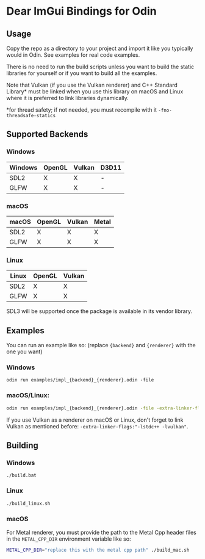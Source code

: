 # Dear ImGui Bindings for Odin

## Usage

Copy the repo as a directory to your project and import it like you typically would in Odin. See examples for real code examples. 

There is no need to run the build scripts unless you want to build the static libraries for yourself or if you want to build all the examples.

Note that Vulkan (if you use the Vulkan renderer) and C++ Standard Library\* must be linked when you use this library on macOS and Linux where it is preferred to link libraries dynamically.

\*for thread safety; if not needed, you must recompile with it `-fno-threadsafe-statics`

## Supported Backends

### Windows

| Windows | OpenGL | Vulkan | D3D11 |
|---------|--------|--------|-------|
| SDL2    | X      | X      | -     |
| GLFW    | X      | X      | -     |

### macOS

| macOS | OpenGL | Vulkan | Metal |
|-------|--------|--------|-------|
| SDL2  | X      | X      | X     |
| GLFW  | X      | X      | X     |

### Linux

| Linux | OpenGL | Vulkan |
|---------|--------|--------|
| SDL2    | X      | X      |
| GLFW    | X      | X      |

SDL3 will be supported once the package is available in its vendor library.

## Examples

You can run an example like so:
(replace `{backend}` and `{renderer}` with the one you want)

### Windows
```batch
odin run examples/impl_{backend}_{renderer}.odin -file
```

### macOS/Linux:
```sh
odin run examples/impl_{backend}_{renderer}.odin -file -extra-linker-flags:"-lstdc++"
```

If you use Vulkan as a renderer on macOS or Linux, don't forget to link Vulkan as mentioned before: `-extra-linker-flags:"-lstdc++ -lvulkan"`.

## Building

### Windows

```batch
./build.bat
```

### Linux

```sh
./build_linux.sh
```

### macOS

For Metal renderer, you must provide the path to the Metal Cpp header files in the `METAL_CPP_DIR` environment variable like so:

```sh
METAL_CPP_DIR="replace this with the metal cpp path" ./build_mac.sh
```
